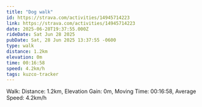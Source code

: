 ```yaml
---
title: "Dog walk"
id: https://strava.com/activities/14945714223
link: https://strava.com/activities/14945714223
date: 2025-06-28T19:37:55.000Z
rideDate: Sat Jun 28 2025
pubDate: Sat, 28 Jun 2025 13:37:55 -0600
type: walk
distance: 1.2km
elevation: 0m
time: 00:16:58
speed: 4.2km/h
tags: kuzco-tracker
---
```

Walk: Distance: 1.2km, Elevation Gain: 0m, Moving Time: 00:16:58, Average Speed: 4.2km/h